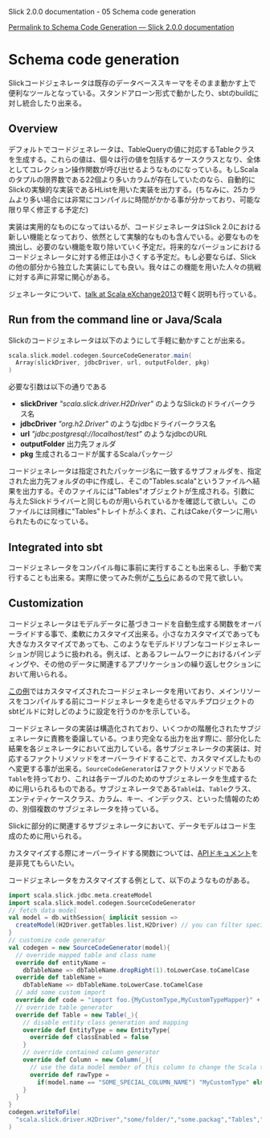 Slick 2.0.0 documentation - 05 Schema code generation

[Permalink to Schema Code Generation — Slick 2.0.0 documentation](http://slick.typesafe.com/doc/2.0.0/code-generation.html)


Schema code generation
======================

Slickコードジェネレータは既存のデータベーススキーマをそのまま動かす上で便利なツールとなっている。スタンドアローン形式で動かしたり、sbtのbuildに対し統合したり出来る。

<!-- The Slick code generator is a convenient tool for working with an -->
<!-- existing or evolving database schema. It can be run as stand-alone or -->
<!-- integrated into you sbt build for creating all code Slick needs to work -->
<!-- with it. -->

Overview
--------

デフォルトでコードジェネレータは、TableQueryの値に対応するTableクラスを生成する。これらの値は、個々は行の値を包括するケースクラスとなり、全体としてコレクション操作関数が呼び出せるようなものになっている。もしScalaのタプルの限界数である22個より多いカラムが存在していたのなら、自動的にSlickの実験的な実装であるHListを用いた実装を出力する。(ちなみに、25カラムより多い場合には非常にコンパイルに時間がかかる事が分かっており、可能な限り早く修正する予定だ)

<!-- By default the code generator generates Table classes, corresponding -->
<!-- TableQuery values, which can be used in a collection-like manner as well -->
<!-- as case classes for holding complete rows of values. For Tables with -->
<!-- more than 22 columns the generator automatically switches to Slick's -->
<!-- experimental HList implementation for overcoming Scala's tuple size -->
<!-- limit. (Note that compilation times currently get extremely long for -->
<!-- more than 25 columns. We are hoping to fix this as soon as possible). -->

実装は実用的なものになってはいるが、コードジェネレータはSlick 2.0における新しい機能となっており、依然として実験的なものも含んでいる。必要なものを摘出し、必要のない機能を取り除いていく予定だ。将来的なバージョンにおけるコードジェネレータに対する修正は小さくする予定だ。もし必要ならば、Slickの他の部分から独立した実装にしても良い。我々はこの機能を用いた人々の挑戦に対する声に非常に関心がある。

<!-- The implementation is ready for practical use, but since it is new in -->
<!-- Slick 2.0 we consider it experimental and reserve the right to remove -->
<!-- features without a deprecation cycle if we think that it is necessary. -->
<!-- It would be only a small effort to run an old generator against a future -->
<!-- version of Slick though, if necessary, as it's implementation is rather -->
<!-- isolated from the rest of Slick. We are interested in hearing about -->
<!-- people's experiences with using it in practice. -->

ジェネレータについて、[talk at Scala eXchange2013](http://slick.typesafe.com/docs/#20131203_patterns_for_slick_database_applications_at_scala_exchange_2013)で軽く説明も行っている。

<!-- Parts of the generator are also explained in our [talk at Scala eXchange -->
<!-- 2013](http://slick.typesafe.com/docs/#20131203_patterns_for_slick_database_applications_at_scala_exchange_2013). -->

Run from the command line or Java/Scala
---------------------------------------

Slickのコードジェネレータは以下のようにして手軽に動かすことが出来る。

<!-- Slick's code generator comes with a default runner. You can simply -->
<!-- execute -->

```scala
scala.slick.model.codegen.SourceCodeGenerator.main(
  Array(slickDriver, jdbcDriver, url, outputFolder, pkg)
)
```

必要な引数は以下の通りである

<!-- and provide the following values -->

-   **slickDriver** *"scala.slick.driver.H2Driver"* のようなSlickのドライバークラス名
-   **jdbcDriver** *"org.h2.Driver"* のようなjdbcドライバークラス名
-   **url** *"jdbc:postgresql://localhost/test"* のようなjdbcのURL
-   **outputFolder** 出力先フォルダ
-   **pkg** 生成されるコードが属するScalaパッケージ

<!-- -   **slickDriver** Fully qualified name of Slick driver class, e.g. -->
<!--     *"scala.slick.driver.H2Driver"* -->
<!-- -   **jdbcDriver** Fully qualified name of jdbc driver class, e.g. -->
<!--     *"org.h2.Driver"* -->
<!-- -   **url** jdbc url, e.g. *"jdbc:postgresql://localhost/test"* -->
<!-- -   **outputFolder** Place where the package folder structure should be -->
<!--     put -->
<!-- -   **pkg** Scala package the generated code should be places in -->

コードジェネレータは指定されたパッケージ名に一致するサブフォルダを、指定された出力先フォルダの中に作成し、そこの"Tables.scala"というファイルへ結果を出力する。そのファイルには"Tables"オブジェクトが生成される。引数に与えたSlickドライバーと同じものが用いられているかを確認して欲しい。このファイルには同様に"Tables"トレイトがふくまれ、これはCakeパターンに用いられたものになっている。

<!-- The code generator places a file "Tables.scala" in the given folder in a -->
<!-- subfolder corresponding to the package. The file contains an object -->
<!-- "Tables" from which the code can be imported for use right away. Make -->
<!-- sure you use the same Slick driver. The file also contains a trait -->
<!-- "Tables" which can be used in the cake pattern. -->

Integrated into sbt
-------------------

コードジェネレータをコンパイル毎に事前に実行することも出来るし、手動で実行することも出来る。実際に使ってみた例が[こちら](https://github.com/slick/slick-codegen-example/tree/master)にあるので見て欲しい。

<!-- The code generator can be run before every compilation or manually. An -->
<!-- example project showing both can be [found -->
<!-- here](https://github.com/slick/slick-codegen-example/tree/master). -->

Customization
-------------

コードジェネレータはモデルデータに基づきコードを自動生成する関数をオーバーライドする事で、柔軟にカスタマイズ出来る。小さなカスタマイズであっても大きなカスタマイズであっても、このようなモデルドリブンなコードジェネレーションが同じように扱われる。例えば、とあるフレームワークにおけるバインディングや、その他のデータに関連するアプリケーションの繰り返しセクションにおいて用いられる。

<!-- The generator can be flexibly customized by overriding methods to -->
<!-- programmatically generate any code based on the data model. This can be -->
<!-- used for minor customizations as well as heavy, model driven code -->
<!-- generation, e.g. for framework bindings (Play,...), other data-related, -->
<!-- repetetive sections of applications, etc. -->

[この例](https://github.com/slick/slick-codegen-customization-example/tree/master)ではカスタマイズされたコードジェネレータを用いており、メインリソースをコンパイルする前にコードジェネレータを走らせるマルチプロジェクトのsbtビルドに対しどのように設定を行うのかを示している。

<!-- [This example](https://github.com/slick/slick-codegen-customization-example/tree/master) -->
<!-- shows a customized code-generator and how to setup up a multi-project -->
<!-- sbt build, which compiles and runs it before compiling the main sources. -->

コードジェネレータの実装は構造化されており、いくつかの階層化されたサブジェネレータに責務を委譲している。つまり完全なる出力を出す際に、部分化した結果を各ジェネレータにおいて出力している。各サブジェネレータの実装は、対応するファクトリメソッドをオーバーライドすることで、カスタマイズしたものへ変更する事が出来る。`SourceCodeGenerator`はファクトリメソッドである`Table`を持っており、これは各テーブルのためのサブジェネレータを生成するために用いられるものである。サブジェネレータである`Table`は、`Table`クラス、エンティティケースクラス、カラム、キー、インデックス、といった情報のための、別個複数のサブジェネレータを持っている。

<!-- The implementation of the code generator is structured into a small -->
<!-- hierarchy of sub-generators responsible for different fragments of the -->
<!-- complete output. The implementation of each sub-generator can be swapped -->
<!-- out for a customized one by overriding the corresponding factory method. -->
<!-- SourceCodeGenerator contains a factory method Table, which it uses to -->
<!-- generate a sub-generator for each table. The sub-generator Table in turn -->
<!-- contains sub-generators for Table classes, entity case classes, columns, -->
<!-- key, indices, etc. Custom sub-generators can easily be added as well. -->

Slickに部分的に関連するサブジェネレータにおいて、データモデルはコード生成のために用いられる。

<!-- Within the sub-generators the relevant part of the Slick data model can -->
<!-- be accessed to drive the code generation. -->

カスタマイズする際にオーバーライドする関数については、[APIドキュメント](http://slick.typesafe.com/doc/2.0.0/api/#scala.slick.model.codegen.SourceCodeGenerator)を是非見てもらいたい。

<!-- Please see the -->
<!-- api documentation \<scala.slick.model.codegen.SourceCodeGenerator\> for -->
<!-- info on all of the methods that can be overridden for customization. -->

コードジェネレータをカスタマイズする例として、以下のようなものがある。

<!-- Here is an example for customizing the generator: -->

```scala
import scala.slick.jdbc.meta.createModel
import scala.slick.model.codegen.SourceCodeGenerator
// fetch data model
val model = db.withSession{ implicit session =>
  createModel(H2Driver.getTables.list,H2Driver) // you can filter specific tables here
}
// customize code generator
val codegen = new SourceCodeGenerator(model){
  // override mapped table and class name
  override def entityName =
    dbTableName => dbTableName.dropRight(1).toLowerCase.toCamelCase
  override def tableName =
    dbTableName => dbTableName.toLowerCase.toCamelCase
  // add some custom import
  override def code = "import foo.{MyCustomType,MyCustomTypeMapper}" + "\n" + super.code
  // override table generator
  override def Table = new Table(_){
    // disable entity class generation and mapping
    override def EntityType = new EntityType{
      override def classEnabled = false
    }
    // override contained column generator
    override def Column = new Column(_){
      // use the data model member of this column to change the Scala type, e.g. to a custom enum or anything else
      override def rawType =
        if(model.name == "SOME_SPECIAL_COLUMN_NAME") "MyCustomType" else super.rawType
    }
  }
}
codegen.writeToFile(
  "scala.slick.driver.H2Driver","some/folder/","some.packag","Tables","Tables.scala"
)
```
